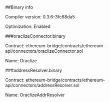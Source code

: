 ##Binary info

Compiler version: 0.3.6-3fc68da5

Optimization: Enabled


###oraclizeConnector.binary

Contract: ethereum-bridge/contracts/ethereum-api/connectors/oraclizeConnector.sol

Name: Oraclize


###addressResolver.binary

Contract: ethereum-bridge/contracts/ethereum-api/connectors/addressResolver.sol

Name: OraclizeAddrResolver
